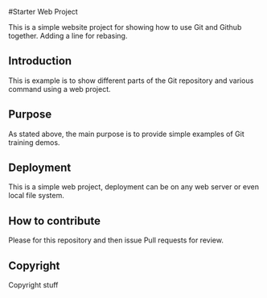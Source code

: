 #Starter Web Project

This is a simple website project for showing how to use Git and Github together.  Adding a line for rebasing.

## Introduction

This is example is to show different parts of the Git repository and various command using a web project.

## Purpose

As stated above, the main purpose is to provide simple examples of Git training demos.

## Deployment

This is a simple web project, deployment can be on any web server or even local file system.

## How to contribute

Please for this repository and then issue Pull requests for review.

## Copyright
Copyright stuff